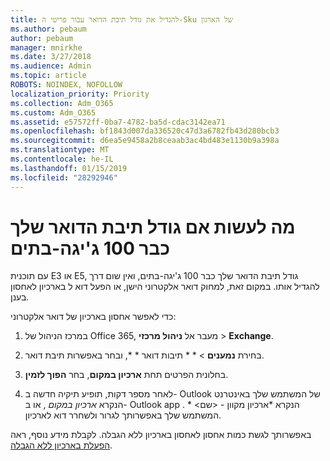 ```yaml
---
title: להגדיל את גודל תיבת הדואר עבור פריטי ה-Sku של הארגון
ms.author: pebaum
author: pebaum
manager: mnirkhe
ms.date: 3/27/2018
ms.audience: Admin
ms.topic: article
ROBOTS: NOINDEX, NOFOLLOW
localization_priority: Priority
ms.collection: Adm_O365
ms.custom: Adm_O365
ms.assetid: e57572ff-0ba7-4782-ba5d-cdac3142ea71
ms.openlocfilehash: bf1843d007da336520c47d3a6782fb43d280bcb3
ms.sourcegitcommit: d6ea5e9458a2b8ceaab3ac4bd483e1130b9a398a
ms.translationtype: MT
ms.contentlocale: he-IL
ms.lasthandoff: 01/15/2019
ms.locfileid: "28292946"
---
```

# <a name="what-to-do-if-your-mailbox-size-is-already-100gb"></a>מה לעשות אם גודל תיבת הדואר שלך כבר 100 ג'יגה-בתים

עם תוכנית E3 או E5, גודל תיבת הדואר שלך כבר 100 ג'יגה-בתים, ואין שום דרך להגדיל אותו. במקום זאת, למחוק דואר אלקטרוני הישן, או הפעל דוא ל בארכיון לאחסון בענן. 
  
כדי לאפשר אחסון בארכיון של דואר אלקטרוני:
  
1. במרכז הניהול של Office 365, מעבר אל **ניהול מרכזי** \> **Exchange**. 
    
2. בחירת **נמענים** \> * * תיבות דואר * *, ובחר באפשרות תיבת דואר. 
    
3. בחלונית הפרטים תחת **ארכיון במקום**, בחר **הפוך לזמין**. 
    
4. לאחר מספר דקות, תופיע תיקיה חדשה ב- Outlook של המשתמש שלך באינטרנט הנקרא *ארכיון במקום* , או ב- Outlook app הנקרא *ארכיון מקוון - \<שם\> * . המשתמש שלך באפשרותך לגרור ולשחרר דוא לארכיון. 
    
באפשרותך לגשת כמות אחסון לאחסון בארכיון ללא הגבלה. לקבלת מידע נוסף, ראה [הפעלת בארכיון ללא הגבלה](https://support.office.com/en-us/article/enable-unlimited-archiving-in-office-365-admin-help-e2a789f2-9962-4960-9fd4-a00aa063559e).
  

